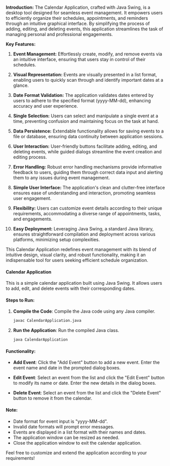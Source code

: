 **Introduction:**
The Calendar Application, crafted with Java Swing, is a desktop tool designed for seamless event management. It empowers users to efficiently organize their schedules, appointments, and reminders through an intuitive graphical interface. By simplifying the process of adding, editing, and deleting events, this application streamlines the task of managing personal and professional engagements.

**Key Features:**

1. **Event Management:** Effortlessly create, modify, and remove events via an intuitive interface, ensuring that users stay in control of their schedules.

2. **Visual Representation:** Events are visually presented in a list format, enabling users to quickly scan through and identify important dates at a glance.

3. **Date Format Validation:** The application validates dates entered by users to adhere to the specified format (yyyy-MM-dd), enhancing accuracy and user experience.

4. **Single Selection:** Users can select and manipulate a single event at a time, preventing confusion and maintaining focus on the task at hand.

5. **Data Persistence:** Extendable functionality allows for saving events to a file or database, ensuring data continuity between application sessions.

6. **User Interaction:** User-friendly buttons facilitate adding, editing, and deleting events, while guided dialogs streamline the event creation and editing process.

7. **Error Handling:** Robust error handling mechanisms provide informative feedback to users, guiding them through correct data input and alerting them to any issues during event management.

8. **Simple User Interface:** The application's clean and clutter-free interface ensures ease of understanding and interaction, promoting seamless user engagement.

9. **Flexibility:** Users can customize event details according to their unique requirements, accommodating a diverse range of appointments, tasks, and engagements.

10. **Easy Deployment:** Leveraging Java Swing, a standard Java library, ensures straightforward compilation and deployment across various platforms, minimizing setup complexities.

This Calendar Application redefines event management with its blend of intuitive design, visual clarity, and robust functionality, making it an indispensable tool for users seeking efficient schedule organization.
#### Calendar Application

This is a simple calendar application built using Java Swing. It allows users to add, edit, and delete events with their corresponding dates.

#### Steps to Run:

1. **Compile the Code**: Compile the Java code using any Java compiler.

    ```bash
    javac CalendarApplication.java
    ```

2. **Run the Application**: Run the compiled Java class.

    ```bash
    java CalendarApplication
    ```

#### Functionality:

- **Add Event**: Click the "Add Event" button to add a new event. Enter the event name and date in the prompted dialog boxes.

- **Edit Event**: Select an event from the list and click the "Edit Event" button to modify its name or date. Enter the new details in the dialog boxes.

- **Delete Event**: Select an event from the list and click the "Delete Event" button to remove it from the calendar.

#### Note:

- Date format for event input is "yyyy-MM-dd".
- Invalid date formats will prompt error messages.
- Events are displayed in a list format with their names and dates.
- The application window can be resized as needed.
- Close the application window to exit the calendar application.

Feel free to customize and extend the application according to your requirements!
